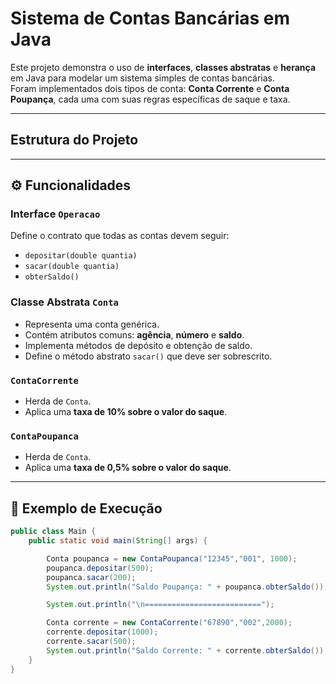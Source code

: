 #  Sistema de Contas Bancárias em Java

Este projeto demonstra o uso de **interfaces**, **classes abstratas** e **herança** em Java para modelar um sistema simples de contas bancárias.  
Foram implementados dois tipos de conta: **Conta Corrente** e **Conta Poupança**, cada uma com suas regras específicas de saque e taxa.

---

##  Estrutura do Projeto

---

## ⚙️ Funcionalidades

### Interface `Operacao`
Define o contrato que todas as contas devem seguir:
- `depositar(double quantia)`
- `sacar(double quantia)`
- `obterSaldo()`

### Classe Abstrata `Conta`
- Representa uma conta genérica.  
- Contém atributos comuns: **agência**, **número** e **saldo**.  
- Implementa métodos de depósito e obtenção de saldo.  
- Define o método abstrato `sacar()` que deve ser sobrescrito.

### `ContaCorrente`
- Herda de `Conta`.  
- Aplica uma **taxa de 10% sobre o valor do saque**.

### `ContaPoupanca`
- Herda de `Conta`.  
- Aplica uma **taxa de 0,5% sobre o valor do saque**.

---

## 🚀 Exemplo de Execução

```java
public class Main {
    public static void main(String[] args) {

        Conta poupanca = new ContaPoupanca("12345","001", 1000);
        poupanca.depositar(500);
        poupanca.sacar(200);
        System.out.println("Saldo Poupança: " + poupanca.obterSaldo());

        System.out.println("\n==========================");

        Conta corrente = new ContaCorrente("67890","002",2000);
        corrente.depositar(1000);
        corrente.sacar(500);
        System.out.println("Saldo Corrente: " + corrente.obterSaldo());
    }
}


